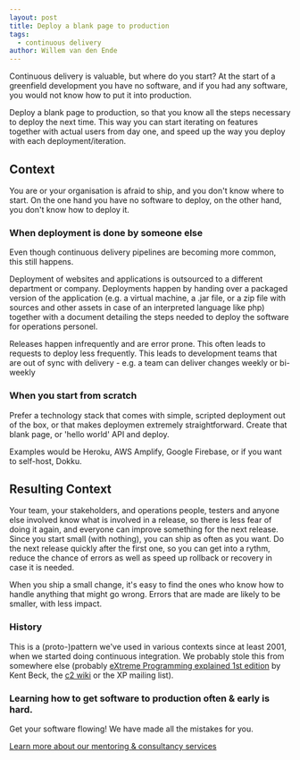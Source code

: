 ```yaml
---
layout: post
title: Deploy a blank page to production
tags:
  - continuous delivery
author: Willem van den Ende
---
```


Continuous delivery is valuable, but where do you start? At the start of
a greenfield development you have no software, and if you had any
software, you would not know how to put it into production.

Deploy a blank page to production, so that you know all the steps
necessary to deploy the next time. This way you can start iterating on
features together with actual users from day one, and speed up the way you
deploy with each deployment/iteration.

## Context

You are or your organisation is afraid to ship, and you don't know where to
start. On the one hand you have no software to deploy, on the other hand, you
don't know how to deploy it.

### When deployment is done by someone else

Even though continuous delivery pipelines are becoming more common, this still
happens.

Deployment of websites and applications is outsourced to a
different department or company. Deployments happen by handing over a
packaged version of the application (e.g. a virtual machine, a .jar
file, or a zip file with sources and other assets in case of an interpreted language like
php) together with a document detailing the steps needed to deploy the
software for operations personel.

Releases happen infrequently and are error prone. This often leads to requests
to deploy less frequently. This leads to development teams that are out of sync
with delivery - e.g. a team can deliver changes weekly or bi-weekly

### When you start from scratch

Prefer a technology stack that comes with simple, scripted deployment out of the
box, or that makes deploymen extremely straightforward. Create that blank page, or 'hello world' API and deploy.

Examples would be Heroku, AWS Amplify, Google Firebase, or if you want to self-host, Dokku.

## Resulting Context

Your team, your stakeholders, and operations people, testers and anyone
else involved know what is involved in a release, so there is less fear
of doing it again, and everyone can improve something for the next
release. Since you start small (with nothing), you can ship as often as
you want. Do the next release quickly after the first one, so you can
get into a rythm, reduce the chance of errors as well as speed up
rollback or recovery in case it is needed.

When you ship a small change, it's easy to find the ones who know how to handle
anything that might go wrong. Errors that are made are likely to be smaller,
with less impact.

### History

This is a (proto-)pattern we've used in various contexts since at least 2001, when we
started doing continuous integration. We probably stole this from
somewhere else (probably [eXtreme Programming explained 1st edition](https://www.amazon.com/Extreme-Programming-Explained-Embrace-Change/dp/0201616416) by
Kent Beck, the
[c2 wiki](http://wiki.c2.org) or the XP mailing list).

<aside>
  <h3>Learning how to get software to production often & early is hard.</h3>
  <p>Get your software flowing! We have made all the mistakes for you.</p>
  <p><div>
    <a href="/consulting">Learn more about our mentoring & consultancy services</a>
  </div></p>
</aside>
